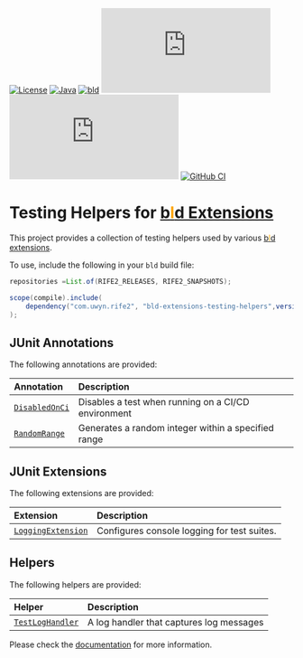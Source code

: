 [![License](https://img.shields.io/badge/license-Apache%20License%202.0-blue.svg)](https://opensource.org/licenses/Apache-2.0)
[![Java](https://img.shields.io/badge/java-17%2B-blue)](https://www.oracle.com/java/technologies/javase/jdk17-archive-downloads.html)
[![bld](https://img.shields.io/badge/2.3.0-FA9052?label=bld&labelColor=2392FF)](https://rife2.com/bld)
[![Release](https://flat.badgen.net/maven/v/metadata-url/repo.rife2.com/releases/com/uwyn/rife2/bld-extensions-testing-helpers/maven-metadata.xml?color=blue)](https://repo.rife2.com/#/releases/com/uwyn/rife2/bld-extensions-testing-helpers)
[![Snapshot](https://flat.badgen.net/maven/v/metadata-url/repo.rife2.com/snapshots/com/uwyn/rife2/bld-extensions-testing-helpers/maven-metadata.xml?label=snapshot)](https://repo.rife2.com/#/snapshots/com/uwyn/rife2/bld-extensions-testing-helpers)
[![GitHub CI](https://github.com/rife2/bld-extensions-testing-helpers/actions/workflows/bld.yml/badge.svg)](https://github.com/rife2/bld-extensions-testing-helpers/actions/workflows/bld.yml)

# Testing Helpers for [b<span style="color:orange">l</span>d Extensions](https://github.com/rife2/bld/wiki/Extensions)

This project provides a collection of testing helpers used by
various [b<span style="color:orange">l</span>d extensions](https://github.com/rife2/bld/wiki/Extensions).

To use, include the following in your `bld` build file:

```java
repositories =List.of(RIFE2_RELEASES, RIFE2_SNAPSHOTS);

scope(compile).include(
    dependency("com.uwyn.rife2", "bld-extensions-testing-helpers",version(0, 9,0,"SNAPSHOT"))
);
```

## JUnit Annotations

The following annotations are provided:

| Annotation                                                                                                                    | Description                                          |
|:------------------------------------------------------------------------------------------------------------------------------|:-----------------------------------------------------|
| [`DisabledOnCi`](https://rife2.github.io/bld-extensions-testing-helpers/rife/bld/extension/testing/DisabledOnCi.html)         | Disables a test when running on a CI/CD environment |
| [`RandomRange`](https://rife2.github.io/bld-extensions-testing-helpers/rife/bld/extension/testing/RandomRange.html)           | Generates a random integer within a specified range  | Requires a specific Java version. |

## JUnit Extensions

The following extensions are provided:

| Extension                                                                                                                     | Description                                         |
|:------------------------------------------------------------------------------------------------------------------------------|:----------------------------------------------------|
| [`LoggingExtension`](https://rife2.github.io/bld-extensions-testing-helpers/rife/bld/extension/testing/LoggingExtension.html) | Configures console logging for test suites.         |

## Helpers

The following helpers are provided:

| Helper                                                                                                                  | Description                              |
|:------------------------------------------------------------------------------------------------------------------------|:-----------------------------------------|
| [`TestLogHandler`](https://rife2.github.io/bld-extensions-testing-helpers/rife/bld/extension/testing/TestLogHandler.html) | A log handler that captures log messages |

Please check the [documentation](https://rife2.github.io/bld-extensions-testing-helpers) for more information.